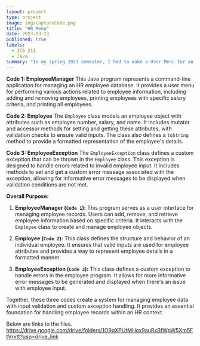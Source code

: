 ```yaml
---
layout: project
type: project
image: img/captureCode.png
title: "HR Menu"
date: 2023-03-23
published: true
labels:
  - ICS 211
  - Java
summary: "In my spring 2023 semester, I had to make a User Menu for an HR Employee Database."
---
```


**Code 1: EmployeeManager**
This Java program represents a command-line application for managing an HR employee database. It provides a user menu for performing various actions related to employee information, including adding and removing employees, printing employees with specific salary criteria, and printing all employees.

**Code 2: Employee**
The `Employee` class models an employee object with attributes such as employee number, salary, and name. It includes mutator and accessor methods for setting and getting these attributes, with validation checks to ensure valid inputs. The class also defines a `toString` method to provide a formatted representation of the employee's details.

**Code 3: EmployeeException**
The `EmployeeException` class defines a custom exception that can be thrown in the `Employee` class. This exception is designed to handle errors related to invalid employee input. It includes methods to set and get a custom error message associated with the exception, allowing for informative error messages to be displayed when validation conditions are not met.

**Overall Purpose:**
1. **EmployeeManager (`Code 1`):**
   This program serves as a user interface for managing employee records. Users can add, remove, and retrieve employee information based on specific criteria. It interacts with the `Employee` class to create and manage employee objects.

2. **Employee (`Code 2`):**
   This class defines the structure and behavior of an individual employee. It ensures that valid inputs are used for employee attributes and provides a way to represent employee details in a formatted manner.

3. **EmployeeException (`Code 3`):**
   This class defines a custom exception to handle errors in the employee program. It allows for more informative error messages to be generated and displayed when there's an issue with employee input.

Together, these three codes create a system for managing employee data with input validation and custom exception handling. It provides an essential foundation for handling employee records within an HR context.

Below are links to the files. 
https://drive.google.com/drive/folders/1O9qXPUtMHox9auRxBfWpW5Xm5FtVrxtt?usp=drive_link 
